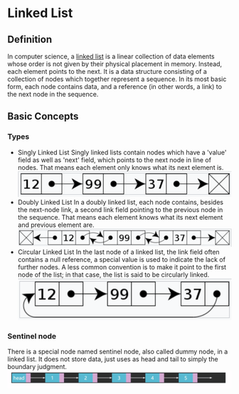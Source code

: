 # Linked List

## Definition

In computer science, a [linked list](https://en.wikipedia.org/wiki/Linked_list) is a linear collection of data elements whose order is not given by their physical placement in memory. Instead, each element points to the next. It is a data structure consisting of a collection of nodes which together represent a sequence. In its most basic form, each node contains data, and a reference (in other words, a ​link​) to the next node in the sequence.

## Basic Concepts

### Types

* Singly Linked List
  Singly linked lists contain nodes which have a 'value' field as well as 'next' field, which points to the next node in line of nodes. That means each element only knows what its next element is.
  ![singly_linked_list](../../asset/singly_linked_list.png)
* Doubly Linked List
  In a doubly linked list, each node contains, besides the next-node link, a second link field pointing to the previous node in the sequence. That means each element knows what its next element and previous element are.
  ![doubly_linked_list](../../asset/doubly_linked_list.png)
* Circular Linked List
  In the last node of a linked list, the link field often contains a null reference, a special value is used to indicate the lack of further nodes. A less common convention is to make it point to the first node of the list; in that case, the list is said to be circularly linked.
  ![circular_linked_list](../../asset/circular_linked_list.png)

### Sentinel node

There is a special node named sentinel node, also called dummy node, in a linked list. It does not store data, just uses as head and tail to simply the boundary judgment.
![sentinel_node](../../asset/sentinel_node.jpeg)


